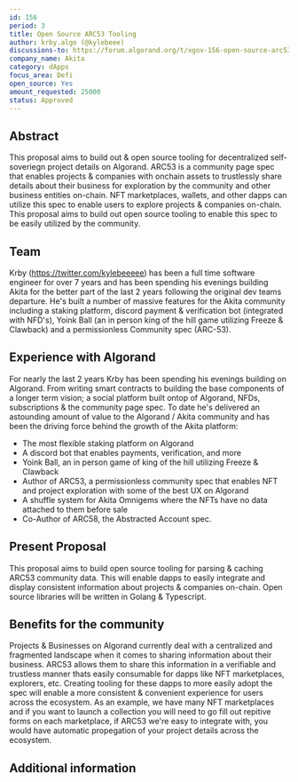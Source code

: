 ```yaml
---
id: 156
period: 3
title: Open Source ARC53 Tooling
author: krby.algo (@kylebeee)
discussions-to: https://forum.algorand.org/t/xgov-156-open-source-arc53-tooling/11112
company_name: Akita
category: dApps
focus_area: Defi
open_source: Yes
amount_requested: 25000
status: Approved
---
```


## Abstract
This proposal aims to build out & open source tooling for decentralized self-soveriegn project details on Algorand. ARC53 is a community page spec that enables projects & companies with onchain assets to trustlessly share details about their business for exploration by the community and other business entities on-chain. NFT marketplaces, wallets, and other dapps can utilize this spec to enable users to explore projects & companies on-chain. This proposal aims to build out open source tooling to enable this spec to be easily utilized by the community.

## Team
Krby (https://twitter.com/kylebeeeee) has been a full time software engineer for over 7 years and has been spending his evenings building Akita for the better part of the last 2 years following the original dev teams departure. He's built a number of massive features for the Akita community including a staking platform, discord payment & verification bot (integrated with NFD's), Yoink Ball (an in person king of the hill game utilizing Freeze & Clawback) and a permissionless Community spec (ARC-53).

## Experience with Algorand
For nearly the last 2 years Krby has been spending his evenings building on Algorand. From writing smart contracts to building the base components of a longer term vision; a social platform built ontop of Algorand, NFDs, subscriptions & the community page spec. To date he's delivered an astounding amount of value to the Algorand / Akita community and has been the driving force behind the growth of the Akita platform:

- The most flexible staking platform on Algorand
- A discord bot that enables payments, verification, and more
- Yoink Ball, an in person game of king of the hill utilizing Freeze & Clawback
- Author of ARC53, a permissionless community spec that enables NFT and project exploration with some of the best UX on Algorand
- A shuffle system for Akita Omnigems where the NFTs have no data attached to them before sale
- Co-Author of ARC58, the Abstracted Account spec.

## Present Proposal
This proposal aims to build open source tooling for parsing & caching ARC53 community data. This will enable dapps to easily integrate and display consistent information about projects & companies on-chain. Open source libraries will be written in Golang & Typescript.

## Benefits for the community
Projects & Businesses on Algorand currently deal with a centralized and fragmented landscape when it comes to sharing information about their business. ARC53 allows them to share this information in a verifiable and trustless manner thats easily consumable for dapps like NFT marketplaces, explorers, etc. Creating tooling for these dapps to more easily adopt the spec will enable a more consistent & convenient experience for users across the ecosystem. As an example, we have many NFT marketplaces and if you want to launch a collection you will need to go fill out repitive forms on each marketplace, if ARC53 we're easy to integrate with, you would have automatic propegation of your project details across the ecosystem.

## Additional information

